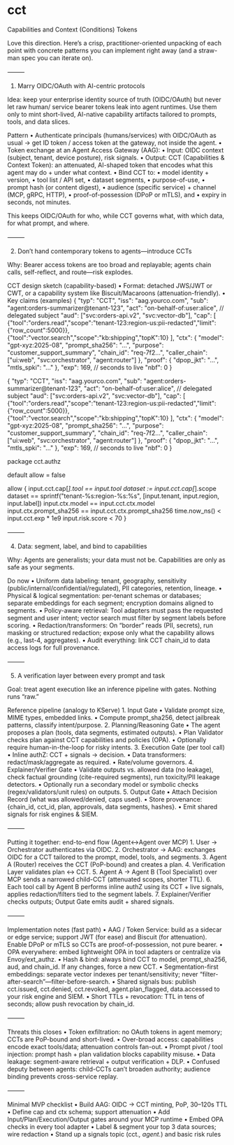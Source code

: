 # cct
Capabilities and Context (Conditions) Tokens

Love this direction. Here’s a crisp, practitioner-oriented unpacking of each point with concrete patterns you can implement right away (and a straw-man spec you can iterate on).

⸻

1) Marry OIDC/OAuth with AI-centric protocols

Idea: keep your enterprise identity source of truth (OIDC/OAuth) but never let raw human/ service bearer tokens leak into agent runtimes. Use them only to mint short-lived, AI-native capability artifacts tailored to prompts, tools, and data slices.

Pattern
	•	Authenticate principals (humans/services) with OIDC/OAuth as usual → get ID token / access token at the gateway, not inside the agent.
	•	Token exchange at an Agent Access Gateway (AAG):
	•	Input: OIDC context (subject, tenant, device posture), risk signals.
	•	Output: CCT (Capabilities & Context Token): an attenuated, AI-shaped token that encodes what this agent may do + under what context.
	•	Bind CCT to:
	•	model identity + version,
	•	tool list / API set,
	•	dataset segments,
	•	purpose-of-use,
	•	prompt hash (or content digest),
	•	audience (specific service) + channel (MCP, gRPC, HTTP),
	•	proof-of-possession (DPoP or mTLS), and
	•	expiry in seconds, not minutes.

This keeps OIDC/OAuth for who, while CCT governs what, with which data, for what prompt, and where.

⸻

2) Don’t hand contemporary tokens to agents—introduce CCTs

Why: Bearer access tokens are too broad and replayable; agents chain calls, self-reflect, and route—risk explodes.

CCT design sketch (capability-based)
	•	Format: detached JWS/JWT or CWT, or a capability system like Biscuit/Macaroons (attenuation-friendly).
	•	Key claims (examples)
 {
  "typ": "CCT",
  "iss": "aag.yourco.com",
  "sub": "agent:orders-summarizer@tenant-123",
  "act": "on-behalf-of:user:alice",             // delegated subject
  "aud": ["svc:orders-api.v2", "svc:vector-db"],
  "cap": [
    {"tool":"orders.read","scope":"tenant-123:region-us:pii-redacted","limit":{"row_count":5000}},
    {"tool":"vector.search","scope":"kb:shipping","topK":10}
  ],
  "ctx": {
    "model": "gpt-xyz:2025-08",
    "prompt_sha256": "…",
    "purpose": "customer_support_summary",
    "chain_id": "req-7f2…",
    "caller_chain": ["ui:web", "svc:orchestrator", "agent:router"]
  },
  "proof": { "dpop_jkt": "…", "mtls_spki": "…" },
  "exp": 169,  // seconds to live
  "nbf": 0
}

{
  "typ": "CCT",
  "iss": "aag.yourco.com",
  "sub": "agent:orders-summarizer@tenant-123",
  "act": "on-behalf-of:user:alice",             // delegated subject
  "aud": ["svc:orders-api.v2", "svc:vector-db"],
  "cap": [
    {"tool":"orders.read","scope":"tenant-123:region-us:pii-redacted","limit":{"row_count":5000}},
    {"tool":"vector.search","scope":"kb:shipping","topK":10}
  ],
  "ctx": {
    "model": "gpt-xyz:2025-08",
    "prompt_sha256": "…",
    "purpose": "customer_support_summary",
    "chain_id": "req-7f2…",
    "caller_chain": ["ui:web", "svc:orchestrator", "agent:router"]
  },
  "proof": { "dpop_jkt": "…", "mtls_spki": "…" },
  "exp": 169,  // seconds to live
  "nbf": 0
}

package cct.authz

default allow = false

allow {
  input.cct.cap[_].tool == input.tool
  dataset := input.cct.cap[_].scope
  dataset == sprintf("tenant-%s:region-%s:%s", [input.tenant, input.region, input.label])
  input.ctx.model == input.cct.ctx.model
  input.ctx.prompt_sha256 == input.cct.ctx.prompt_sha256
  time.now_ns() < input.cct.exp * 1e9
  input.risk.score < 70
}


⸻

4) Data: segment, label, and bind to capabilities

Why: Agents are generalists; your data must not be. Capabilities are only as safe as your segments.

Do now
	•	Uniform data labeling: tenant, geography, sensitivity (public/internal/confidential/regulated), PII categories, retention, lineage.
	•	Physical & logical segmentation: per-tenant schemas or databases; separate embeddings for each segment; encryption domains aligned to segments.
	•	Policy-aware retrieval: Tool adapters must pass the requested segment and user intent; vector search must filter by segment labels before scoring.
	•	Redaction/transformers: On “border” reads (PII, secrets), run masking or structured redaction; expose only what the capability allows (e.g., last-4, aggregates).
	•	Audit everything: link CCT chain_id to data access logs for full provenance.

⸻

5) A verification layer between every prompt and task

Goal: treat agent execution like an inference pipeline with gates. Nothing runs “raw.”

Reference pipeline (analogy to KServe)
	1.	Input Gate
	•	Validate prompt size, MIME types, embedded links.
	•	Compute prompt_sha256, detect jailbreak patterns, classify intent/purpose.
	2.	Planning/Reasoning Gate
	•	The agent proposes a plan (tools, data segments, estimated outputs).
	•	Plan Validator checks plan against CCT capabilities and policies (OPA).
	•	Optionally require human-in-the-loop for risky intents.
	3.	Execution Gate (per tool call)
	•	Inline authZ: CCT + signals → decision.
	•	Data transformers: redact/mask/aggregate as required.
	•	Rate/volume governors.
	4.	Explainer/Verifier Gate
	•	Validate outputs vs. allowed data (no leakage), check factual grounding (cite-required segments), run toxicity/PII leakage detectors.
	•	Optionally run a secondary model or symbolic checks (regex/validators/unit rules) on outputs.
	5.	Output Gate
	•	Attach Decision Record (what was allowed/denied, caps used).
	•	Store provenance: {chain_id, cct_id, plan, approvals, data segments, hashes}.
	•	Emit shared signals for risk engines & SIEM.

⸻

Putting it together: end-to-end flow (Agent↔Agent over MCP)
	1.	User → Orchestrator authenticates via OIDC.
	2.	Orchestrator → AAG: exchanges OIDC for a CCT tailored to the prompt, model, tools, and segments.
	3.	Agent A (Router) receives the CCT (PoP-bound) and creates a plan.
	4.	Verification Layer validates plan ↔ CCT.
	5.	Agent A → Agent B (Tool Specialist) over MCP sends a narrowed child-CCT (attenuated scopes, shorter TTL).
	6.	Each tool call by Agent B performs inline authZ using its CCT + live signals, applies redaction/filters tied to the segment labels.
	7.	Explainer/Verifier checks outputs; Output Gate emits audit + shared signals.

⸻

Implementation notes (fast path)
	•	AAG / Token Service: build as a sidecar or edge service; support JWT (for ease) and Biscuit (for attenuation). Enable DPoP or mTLS so CCTs are proof-of-possession, not pure bearer.
	•	OPA everywhere: embed lightweight OPA in tool adapters or centralize via Envoy/ext_authz.
	•	Hash & bind: always bind CCT to model, prompt_sha256, aud, and chain_id. If any changes, force a new CCT.
	•	Segmentation-first embeddings: separate vector indexes per tenant/sensitivity; never “filter-after-search”—filter-before-search.
	•	Shared signals bus: publish cct.issued, cct.denied, cct.revoked, agent.plan_flagged, data.accessed to your risk engine and SIEM.
	•	Short TTLs + revocation: TTL in tens of seconds; allow push revocation by chain_id.

⸻

Threats this closes
	•	Token exfiltration: no OAuth tokens in agent memory; CCTs are PoP-bound and short-lived.
	•	Over-broad access: capabilities encode exact tools/data; attenuation controls fan-out.
	•	Prompt pivot / tool injection: prompt hash + plan validation blocks capability misuse.
	•	Data leakage: segment-aware retrieval + output verification + DLP.
	•	Confused deputy between agents: child-CCTs can’t broaden authority; audience binding prevents cross-service replay.

⸻

Minimal MVP checklist
	•	Build AAG: OIDC → CCT minting, PoP, 30–120s TTL
	•	Define cap and ctx schema; support attenuation
	•	Add Input/Plan/Execution/Output gates around your MCP runtime
	•	Embed OPA checks in every tool adapter
	•	Label & segment your top 3 data sources; wire redaction
	•	Stand up a signals topic (cct.*, agent.*) and basic risk rules

